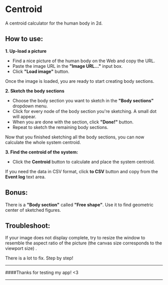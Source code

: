 # Centroid
A centroid calculator for the human body in 2d.

## How to use:

**1. Up-load a picture**

- Find a nice picture of the human body on the Web and copy the URL.
- Paste the image URL in the **"Image URL..."** input box.
- Click **"Load image"** button.

Once the image is loaded, you are ready to start creating body sections.

**2. Sketch the body sections**
- Choose the body section you want to sketch in the **"Body sections"** dropdown menu.
- Click for every node of the body section you're sketching. A small dot will appear.
- When you are done with the section, click **"Done!"** button.
- Repeat to sketch the remaining body sections.

Now that you finished sketching all the body sections, you can now calculate the whole system centroid.

**3. Find the centroid of the system:**
- Click the **Centroid** button to calculate and place the system centroid.

If you need the data in CSV format, click **to CSV** button and copy from the **Event log** text area.

## Bonus:
There is a **"Body section"** called **"Free shape"**.
Use it to find geometric center of sketched figures.

## Troubleshoot:
If your image does not display complete, try to resize the window to resemble the aspect ratio of the picture (the canvas size corresponds to the viewport size) .

There is a lot to fix. Step by step!
____________________________
####Thanks for testing my app! <3
____________________________
